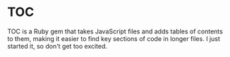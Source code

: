 # TOC
TOC is a Ruby gem that takes JavaScript files and adds tables of 
contents to them, making it easier to find key sections of code
in longer files. I just started it, so don't get too excited.